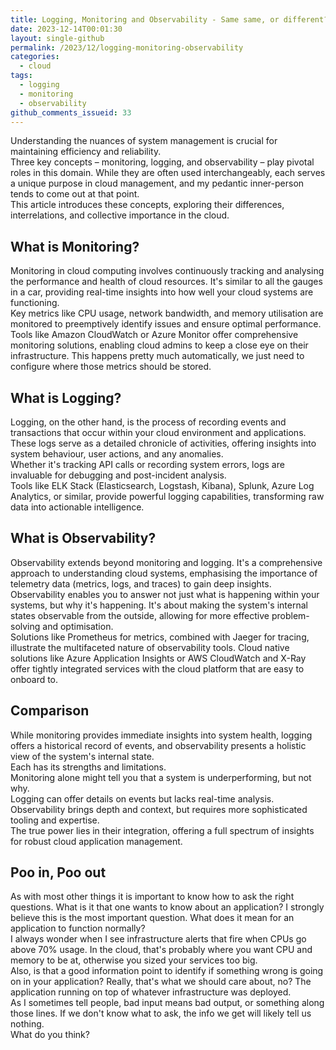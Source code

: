 ```yaml
---
title: Logging, Monitoring and Observability - Same same, or different?
date: 2023-12-14T00:01:30
layout: single-github
permalink: /2023/12/logging-monitoring-observability
categories:
  - cloud
tags:
  - logging
  - monitoring
  - observability
github_comments_issueid: 33
---
```


Understanding the nuances of system management is crucial for maintaining efficiency and reliability.<br>
Three key concepts – monitoring, logging, and observability – play pivotal roles in this domain. While they are often used interchangeably, each serves a unique purpose in cloud management, and my pedantic inner-person tends to come out at that point.<br>
This article introduces these concepts, exploring their differences, interrelations, and collective importance in the cloud.

## What is Monitoring?

Monitoring in cloud computing involves continuously tracking and analysing the performance and health of cloud resources. It's similar to all the gauges in a car, providing real-time insights into how well your cloud systems are functioning.<br>
Key metrics like CPU usage, network bandwidth, and memory utilisation are monitored to preemptively identify issues and ensure optimal performance.<br>
Tools like Amazon CloudWatch or Azure Monitor offer comprehensive monitoring solutions, enabling cloud admins to keep a close eye on their infrastructure. This happens pretty much automatically, we just need to configure where those metrics should be stored.

## What is Logging?

Logging, on the other hand, is the process of recording events and transactions that occur within your cloud environment and applications. These logs serve as a detailed chronicle of activities, offering insights into system behaviour, user actions, and any anomalies.<br>
Whether it's tracking API calls or recording system errors, logs are invaluable for debugging and post-incident analysis.<br>
Tools like ELK Stack (Elasticsearch, Logstash, Kibana), Splunk, Azure Log Analytics, or similar, provide powerful logging capabilities, transforming raw data into actionable intelligence.

## What is Observability?

Observability extends beyond monitoring and logging. It's a comprehensive approach to understanding cloud systems, emphasising the importance of telemetry data (metrics, logs, and traces) to gain deep insights.<br>
Observability enables you to answer not just what is happening within your systems, but why it's happening. It's about making the system's internal states observable from the outside, allowing for more effective problem-solving and optimisation.<br>
Solutions like Prometheus for metrics, combined with Jaeger for tracing, illustrate the multifaceted nature of observability tools. Cloud native solutions like Azure Application Insights or AWS CloudWatch and X-Ray offer tightly integrated services with the cloud platform that are easy to onboard to.

## Comparison

While monitoring provides immediate insights into system health, logging offers a historical record of events, and observability presents a holistic view of the system's internal state.<br>
Each has its strengths and limitations.<br>
Monitoring alone might tell you that a system is underperforming, but not why.<br>
Logging can offer details on events but lacks real-time analysis.<br>
Observability brings depth and context, but requires more sophisticated tooling and expertise.<br>
The true power lies in their integration, offering a full spectrum of insights for robust cloud application management.

## Poo in, Poo out

As with most other things it is important to know how to ask the right questions. What is it that one wants to know about an application? I strongly believe this is the most important question. What does it mean for an application to function normally?<br>
I always wonder when I see infrastructure alerts that fire when CPUs go above 70% usage. In the cloud, that's probably where you want CPU and memory to be at, otherwise you sized your services too big.<br>
Also, is that a good information point to identify if something wrong is going on in your application? Really, that's what we should care about, no? The application running on top of whatever infrastructure was deployed.<br>
As I sometimes tell people, bad input means bad output, or something along those lines. If we don't know what to ask, the info we get will likely tell us nothing.<br>
What do you think?